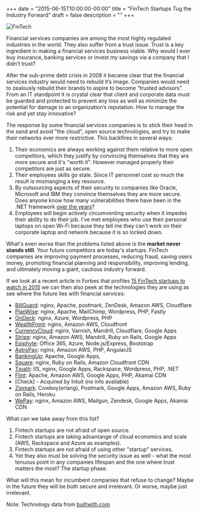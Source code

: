 +++
date = "2015-06-15T10:00:00-00:00"
title = "FinTech Startups Tug the Industry Forward"
draft = false
description = ""
+++

![FinTech](/img/billguard.png)

Financial services companies are among the most highly regulated industries in the world.  They also suffer from a trust issue.  Trust is a key ingredient in making a financial services business viable. Why would I ever buy insurance, banking services or invest my savings via a company that I didn’t trust?

After the sub-prime debt crisis in 2008 it became clear that the financial services industry would need to rebuild it’s image. Companies would need to zealously rebuild their brands to aspire to become “trusted advisors”. From an IT standpoint it is crystal clear that client and corporate data must be guarded and protected to prevent any loss as well as minimize the potential for damage to an organization’s reputation. How to manage the risk and yet stay innovative?

<!--more-->

The response by some financial services companies is to stick their head in the sand and avoid "the cloud", open source technologies, and try to make their networks ever more restrictive. This backfires in several ways:

1. Their economics are always working against them relative to more open competitors, which they justify by convincing themselves that they are more secure and it's "worth it". However managed properly their competitors are just as secure.
2. Their employees skills go stale. Since IT personnel cost so much the result is  mismanging a key resource.
3. By outsourcing aspects of their security to companies like Oracle, Microsoft and IBM they convince themselves they are more secure.  Does anyone know how many vulnerabilities there have been in the .NET framework [over the years](http://www.cvedetails.com/vulnerability-list/vendor_id-26/product_id-2002/Microsoft-.net-Framework.html)?
4. Employees will begin actively circumventing security when it impedes their ability to do their job. I've met employees who use their personal laptops on open Wi-Fi because they tell me they can't work on their corporate laptop and network because it is so locked down.  

What's even worse than the problems listed above is the **market never stands still**.  Your future competitors are today's startups. FinTech companies are improving payment processes, reducing fraud, saving users money, promoting financial planning and responsibility, improving lending, and ultimately moving a giant, cautious industry forward.

If we look at a recent article in Forbes that profiles [15 FinTech startups to watch in 2015](http://www.forbes.com/sites/ilyapozin/2014/12/14/15-fintech-startups-to-watch-in-2015/) we can then also peek at the technologies they are using as see where the future lies with financial services:

* [BillGuard](https://www.billguard.com/): nginx, Apache, postmark, ZenDesk, Amazon AWS, Cloudflare
* [PlanWise](http://planwise.com/): nginx, Apache, MailChimp, Wordpress, PHP, Fastly
* [OnDeck](https://www.ondeck.com/home-qualify/): nginx, Azure, Wordpress, PHP
* [WealthFront](https://www.wealthfront.com/): nginx, Amazon AWS, Cloudfront
* [CurrencyCloud](https://www.currencycloud.com/): nginx, Varnish, Mandrill, Cloudflare, Google Apps
* [Stripe](https://stripe.com/): nginx, Amazon AWS, Mandrill, Ruby on Rails, Google Apps
* [Epiphyte](http://www.epiphyte.com/): Office 365, Azure, Node.js/Express, Bootstrap
* [AstroPay](https://www.astropaycard.com/): nginx, Amazon AWS, PHP, AngularJS
* [BankingUp](http://www.bankingup.com/): Apache, Google Apps,
* [Square](https://squareup.com/): nginx, Ruby on Rails, Amazon Cloudfront CDN
* [Tipalti](http://www.tipalti.com/): IIS, nginx, Google Apps, Rackspace, Wordpress, PHP, .NET
* [Flint](https://www.flint.com/): Apache, Amazon AWS, Google Apps, PHP, Akamai CDN
* [Check] - Acquired by Intuit (no info available)
* [Zipmark](https://www.zipmark.com/): Cowboy(erlang), Postmark, Google Apps, Amazon AWS, Ruby on Rails, Heroku
* [WePay](https://www.wepay.com/): nginx, Amazon AWS, Mailgun, Zendesk, Google Apps, Akamai CDN

What can we take away from this list?

1. Fintech startups are not afraid of open source.
2. Fintech startups are taking advantange of cloud economics and scale (AWS, Rackspace and Azure as examples).
3. Fintech startups are not afraid of using other "startup" services.
4. Yet they also must be solving the security issue as well - what the most tenuous point in any companies lifespan and the one where trust matters the most?  The startup phase.  

What will this mean for incumbent companies that refuse to change? Maybe in the future they will be both secure and irrelevant.  Or worse, maybe just irrelevant.  

Note: Technology data from [builtwith.com](http://builtwith.com/)
